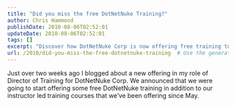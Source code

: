 ```yaml
---
title: "Did you miss the free DotNetNuke Training?"
author: Chris Hammond
publishDate: 2010-08-06T02:52:01
updateDate: 2010-08-06T02:52:01
tags: []
excerpt: "Discover how DotNetNuke Corp is now offering free training to supplement its existing instructor-led courses, as announced by the Director of Training."
url: /2010/did-you-miss-the-free-dotnetnuke-training  # Use the generated URL with year
---
```

<p>Just over two weeks ago I blogged about a new offering in my role of Director of Training for DotNetNuke Corp. We announced that we were going to start offering some free DotNetNuke training in addition to our instructor led training courses that we’ve been offering since May.</p><img src="https://feeds.feedburner.com/~r/dnndaily/~4/dg-H31dBy78" height="1" width="1"/>

